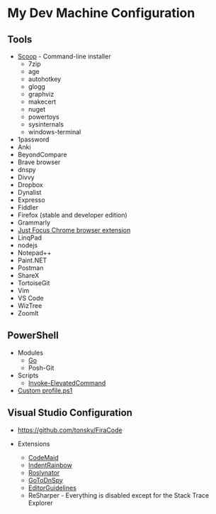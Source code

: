 # My Dev Machine Configuration

## Tools
- [Scoop](https://scoop.sh/) - Command-line installer
  - 7zip
  - age
  - autohotkey
  - glogg
  - graphviz
  - makecert
  - nuget
  - powertoys
  - sysinternals
  - windows-terminal
- 1password
- Anki
- BeyondCompare
- Brave browser
- dnspy
- Divvy
- Dropbox
- Dynalist
- Expresso
- Fiddler
- Firefox (stable and developer edition)
- Grammarly
- [Just Focus Chrome browser extension](https://chrome.google.com/webstore/detail/just-focus/gefaddaengbodpiobpbgblajdboalmgc/related)
- LinqPad
- nodejs
- Notepad++
- Paint.NET
- Postman
- ShareX
- TortoiseGit
- Vim
- VS Code
- WizTree
- ZoomIt

## PowerShell
- Modules
  - [Go](https://github.com/cameronharp/Go-Shell)
  - Posh-Git
- Scripts
  - [Invoke-ElevatedCommand](https://gist.github.com/TaoK/1582185)
- [Custom profile.ps1](profile.ps1)

## Visual Studio Configuration

- https://github.com/tonsky/FiraCode

- Extensions
  - [CodeMaid](https://marketplace.visualstudio.com/items?itemName=SteveCadwallader.CodeMaid)
  - [IndentRainbow](https://marketplace.visualstudio.com/items?itemName=chingucoding.IndentRainbow)
  - [Roslynator](https://marketplace.visualstudio.com/items?itemName=josefpihrt.Roslynator2019)
  - [GoToDnSpy](https://marketplace.visualstudio.com/items?itemName=VladimirChirikov.GoToDnSpy)
  - [EditorGuidelines](https://marketplace.visualstudio.com/items?itemName=PaulHarrington.EditorGuidelines)
  - ReSharper - Everything is disabled except for the Stack Trace Explorer
